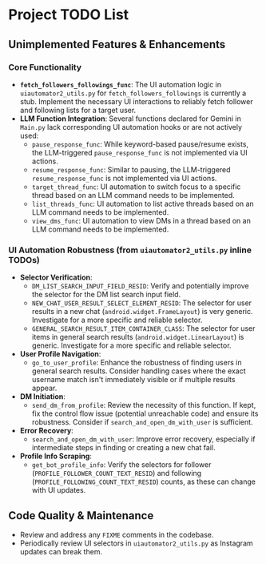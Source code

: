 # Project TODO List

## Unimplemented Features & Enhancements

### Core Functionality
*   **`fetch_followers_followings_func`**: The UI automation logic in `uiautomator2_utils.py` for `fetch_followers_followings` is currently a stub. Implement the necessary UI interactions to reliably fetch follower and following lists for a target user.
*   **LLM Function Integration**: Several functions declared for Gemini in `Main.py` lack corresponding UI automation hooks or are not actively used:
    *   `pause_response_func`: While keyword-based pause/resume exists, the LLM-triggered `pause_response_func` is not implemented via UI actions.
    *   `resume_response_func`: Similar to pausing, the LLM-triggered `resume_response_func` is not implemented via UI actions.
    *   `target_thread_func`: UI automation to switch focus to a specific thread based on an LLM command needs to be implemented.
    *   `list_threads_func`: UI automation to list active threads based on an LLM command needs to be implemented.
    *   `view_dms_func`: UI automation to view DMs in a thread based on an LLM command needs to be implemented.

### UI Automation Robustness (from `uiautomator2_utils.py` inline TODOs)
*   **Selector Verification**:
    *   `DM_LIST_SEARCH_INPUT_FIELD_RESID`: Verify and potentially improve the selector for the DM list search input field.
    *   `NEW_CHAT_USER_RESULT_SELECT_ELEMENT_RESID`: The selector for user results in a new chat (`android.widget.FrameLayout`) is very generic. Investigate for a more specific and reliable selector.
    *   `GENERAL_SEARCH_RESULT_ITEM_CONTAINER_CLASS`: The selector for user items in general search results (`android.widget.LinearLayout`) is generic. Investigate for a more specific and reliable selector.
*   **User Profile Navigation**:
    *   `go_to_user_profile`: Enhance the robustness of finding users in general search results. Consider handling cases where the exact username match isn't immediately visible or if multiple results appear.
*   **DM Initiation**:
    *   `send_dm_from_profile`: Review the necessity of this function. If kept, fix the control flow issue (potential unreachable code) and ensure its robustness. Consider if `search_and_open_dm_with_user` is sufficient.
*   **Error Recovery**:
    *   `search_and_open_dm_with_user`: Improve error recovery, especially if intermediate steps in finding or creating a new chat fail.
*   **Profile Info Scraping**:
    *   `get_bot_profile_info`: Verify the selectors for follower (`PROFILE_FOLLOWER_COUNT_TEXT_RESID`) and following (`PROFILE_FOLLOWING_COUNT_TEXT_RESID`) counts, as these can change with UI updates.

## Code Quality & Maintenance
*   Review and address any `FIXME` comments in the codebase.
*   Periodically review UI selectors in `uiautomator2_utils.py` as Instagram updates can break them.
